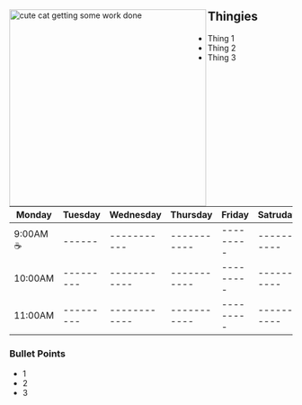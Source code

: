 <div width="100%"> 
<img width="350" align="left" src="https://images-cdn.exchange.art/qshqgr0cjqmr5phD1tK-3gnohYWmfcXwx6VWnk27o38?ext=fastly&optimize=medium" alt="cute cat getting some work done" />

  ## Thingies

  - Thing 1
  - Thing 2
  - Thing 3
</div>
  

  
  </br >
  <div>





   
 | Monday | Tuesday | Wednesday  | Thursday  |  Friday | Satruday | Sunday | 
 |--------|---------|------------|-----------|---------|----------|--------|
 | 9:00AM :coffee: |------|-----------|-----------|---------|----------|--------|
 | 10:00AM |---------|------------|-----------|---------|----------|--------|
 | 11:00AM |---------|------------|-----------|---------|----------|--------|


  </div>

  ### Bullet Points

  - 1
  - 2
  - 3

 <!--  <div style="float: right; margin-left: 20px;">
    <h2>Bullet Points</h2>
    <ul>
      <li>Point 1</li>
      <li>Point 2</li>
      <li>Point 3</li>
    </ul>
  </div>-->
 
  
    
<div>
<img src="https://komarev.com/ghpvc/?username=logan858&style=for-the-badge&color=grey&label=Fans" alt=""/>
</div> 
    
  



<!--
**logan858/logan858** is a ✨ _special_ ✨ repository because its `README.md` (this file) appears on your GitHub profile.
